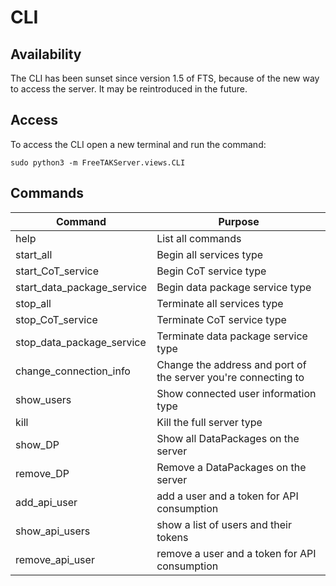 # CLI

## Availability
The CLI has been sunset since version 1.5 of FTS, because of the new way to access the server.
It may be reintroduced in the future.

## Access

To access the CLI open a new terminal and run the command:

```console
sudo python3 -m FreeTAKServer.views.CLI
```

## Commands

| Command                    | Purpose                                                        |
|----------------------------|----------------------------------------------------------------|
| help                       | List all commands                                              |
| start_all                  | Begin all services type                                        |
| start_CoT_service          | Begin CoT service type                                         |
| start_data_package_service | Begin data package service type                                |
| stop_all                   | Terminate all services type                                    |
| stop_CoT_service           | Terminate CoT service type                                     |
| stop_data_package_service  | Terminate data package service type                            |
| change_connection_info     | Change the address and port of the server you're connecting to |
| show_users                 | Show connected user information type                           |
| kill                       | Kill the full server type                                      |
| show_DP                    | Show all DataPackages on the server                            |
| remove_DP                  | Remove a DataPackages on the server                            |
| add_api_user               | add a user and a token for API consumption                     |
| show_api_users             | show a list of users and their tokens                          |
| remove_api_user            | remove a user and a token for API consumption                  |
